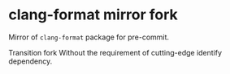 clang-format mirror fork
========================

Mirror of `clang-format` package for pre-commit.

Transition fork Without the requirement of cutting-edge identify dependency.

